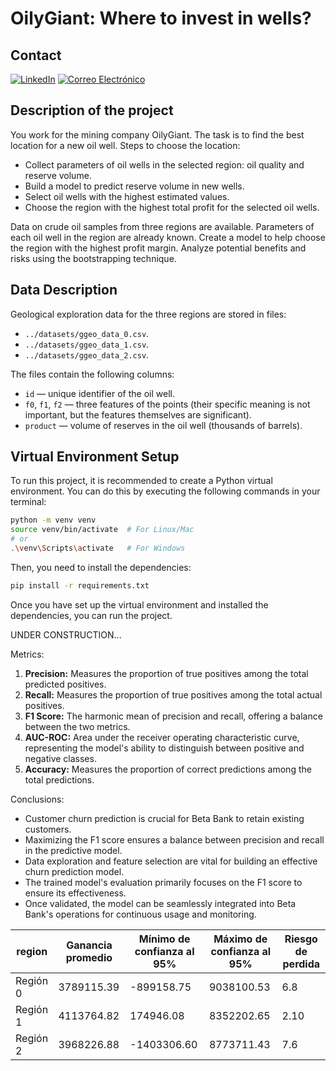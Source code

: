 # OilyGiant: Where to invest in wells?

## Contact
[![LinkedIn](https://img.shields.io/badge/LinkedIn-0077B5?style=for-the-badge&logo=linkedin&logoColor=white)](https://www.linkedin.com/in/andres946/)
[![Correo Electrónico](https://img.shields.io/badge/Correo%20Electrónico-andresgvelasquez8@gmail.com-red?style=for-the-badge&logo=mail.ru)](mailto:andresgvelasquez8@gmail.com) 

## Description of the project

You work for the mining company OilyGiant. The task is to find the best location for a new oil well.
Steps to choose the location:

- Collect parameters of oil wells in the selected region: oil quality and reserve volume.
- Build a model to predict reserve volume in new wells.
- Select oil wells with the highest estimated values.
- Choose the region with the highest total profit for the selected oil wells.

Data on crude oil samples from three regions are available. Parameters of each oil well in the region are already known. Create a model to help choose the region with the highest profit margin. Analyze potential benefits and risks using the bootstrapping technique.

## Data Description

Geological exploration data for the three regions are stored in files:

- `../datasets/ggeo_data_0.csv`.
- `../datasets/ggeo_data_1.csv`.
- `../datasets/ggeo_data_2.csv`.

The files contain the following columns:

- `id` — unique identifier of the oil well.
- `f0`, `f1`, `f2` — three features of the points (their specific meaning is not important, but the features themselves are significant).
- `product` — volume of reserves in the oil well (thousands of barrels).

## Virtual Environment Setup

To run this project, it is recommended to create a Python virtual environment. You can do this by executing the following commands in your terminal:

```bash
python -m venv venv
source venv/bin/activate  # For Linux/Mac
# or
.\venv\Scripts\activate   # For Windows
```

Then, you need to install the dependencies:

```bash
pip install -r requirements.txt
```
Once you have set up the virtual environment and installed the dependencies, you can run the project.


UNDER CONSTRUCTION...

Metrics:

1. **Precision:** Measures the proportion of true positives among the total predicted positives.
2. **Recall:** Measures the proportion of true positives among the total actual positives.
3. **F1 Score:** The harmonic mean of precision and recall, offering a balance between the two metrics.
4. **AUC-ROC:** Area under the receiver operating characteristic curve, representing the model's ability to distinguish between positive and negative classes.
5. **Accuracy:** Measures the proportion of correct predictions among the total predictions.



Conclusions:

- Customer churn prediction is crucial for Beta Bank to retain existing customers.
- Maximizing the F1 score ensures a balance between precision and recall in the predictive model.
- Data exploration and feature selection are vital for building an effective churn prediction model.
- The trained model's evaluation primarily focuses on the F1 score to ensure its effectiveness.
- Once validated, the model can be seamlessly integrated into Beta Bank's operations for continuous usage and monitoring.


| region   | Ganancia promedio | Mínimo de confianza al 95% | Máximo de confianza al 95% | Riesgo de perdida |
|----------|-------------------|----------------------------|----------------------------|-------------------|
| Región 0 |     3789115.39    | -899158.75                 |  9038100.53                |       6.8         |
| Región 1 |     4113764.82    | 174946.08                  |  8352202.65                |       2.10        |
| Región 2 |     3968226.88    | -1403306.60                |  8773711.43                |       7.6         |
